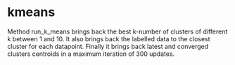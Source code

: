 # kmeans

Method run_k_means brings back the best k-number of clusters of different k between 1 and 10. 
It also brings back the labelled data to the closest cluster for each datapoint. 
Finally it brings back latest and converged clusters centroids in a maximum iteration of 300 updates. 
